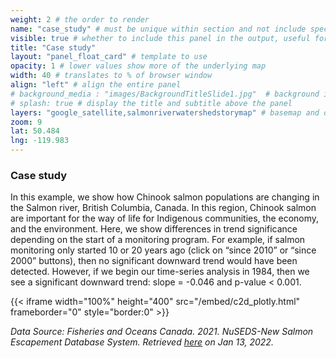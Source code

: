 ```yaml
---
weight: 2 # the order to render
name: "case_study" # must be unique within section and not include special characters
visible: true # whether to include this panel in the output, useful for testing
title: "Case study"
layout: "panel_float_card" # template to use
opacity: 1 # lower values show more of the underlying map
width: 40 # translates to % of browser window
align: "left" # align the entire panel
# background_media : "images/BackgroundTitleSlide1.jpg"  # background image rendered behind the panel, covering map
# splash: true # display the title and subtitle above the panel
layers: "google_satellite,salmonriverwatershedstorymap" # basemap and overlaying layers
zoom: 9
lat: 50.484
lng: -119.983
---
```

### Case study

In this example, we show how Chinook salmon populations are changing in the Salmon river, British Columbia, Canada. In this region, Chinook salmon are important for the way of life for Indigenous communities, the economy, and the environment. Here, we show differences in trend significance depending on the start of a monitoring program. For example, if salmon monitoring only started 10 or 20 years ago (click on “since 2010” or “since 2000” buttons), then no significant downward trend would have been detected. However, if we begin our time-series analysis in 1984, then we see a significant downward trend: slope = -0.046 and p-value < 0.001.

{{< iframe width="100%" height="400" src="/embed/c2d_plotly.html" frameborder="0" style="border:0" >}}

*Data Source: Fisheries and Oceans Canada. 2021. NuSEDS-New Salmon Escapement Database System. Retrieved [here](https://open.canada.ca/data/en/dataset/c48669a3-045b-400d-b730-48aafe8c5ee6) on Jan 13, 2022.*

<!-- {{< figure src="images/ImageChallenge2d.png" 
class="mx-auto w-100 d-block" 
caption="Data Source: Fisheries and Oceans Canada. 2021. NuSEDS-New Salmon Escapement Database System. Retrieved [here](https://open.canada.ca/data/en/dataset/c48669a3-045b-400d-b730-48aafe8c5ee6) on Jan 13, 2022." 
>}} -->